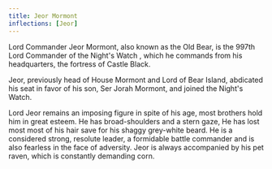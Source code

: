 ```yaml
---
title: Jeor Mormont
inflections: [Jeor]
---
```


Lord Commander Jeor Mormont, also known as the Old Bear, is the 997th Lord Commander of the Night's Watch , which he commands from his headquarters, the fortress of Castle Black.

Jeor, previously head of House Mormont and Lord of Bear Island, abdicated his seat in favor of his son, Ser Jorah Mormont, and joined the Night's Watch.

Lord Jeor remains an imposing figure in spite of his age, most brothers hold him in great esteem. He has broad-shoulders and a stern gaze, He has lost most most of his hair save for his shaggy grey-white beard. He is a considered strong, resolute leader, a formidable battle commander and is also fearless in the face of adversity. Jeor is always accompanied by his pet raven, which is constantly demanding corn. 


